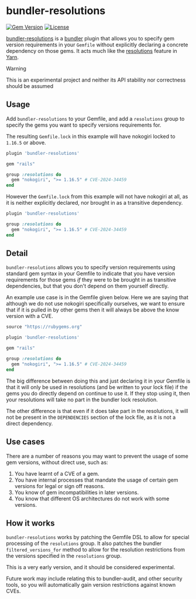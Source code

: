 bundler-resolutions
===================

[![Gem Version](https://img.shields.io/gem/v/bundler-resolutions?color=green)](https://rubygems.org/gems/bundler-resolutions)
[![License](https://img.shields.io/badge/License-MIT-blue.svg)](https://opensource.org/licenses/MIT)

[bundler-resolutions](https://github.com/hlascelles/bundler-resolutions) is a [bundler](https://bundler.io/)
plugin that allows you to specify gem version requirements in your `Gemfile` without explicitly declaring
a concrete dependency on those gems. It acts much like the
[resolutions](https://classic.yarnpkg.com/lang/en/docs/selective-version-resolutions/) feature in
[Yarn](https://yarnpkg.com/).

> [!WARNING]  
> This is an experimental project and neither its API stability nor correctness should be assumed

## Usage

Add `bundler-resolutions` to your Gemfile, and add a `resolutions` group to specify the gems you
want to specify versions requirements for.

The resulting `Gemfile.lock` in this example will have nokogiri locked to `1.16.5` or above.

```ruby
plugin 'bundler-resolutions'

gem "rails"

group :resolutions do
  gem "nokogiri", ">= 1.16.5" # CVE-2024-34459
end
```

However the `Gemfile.lock` from this example will not have nokogiri at all, as it is neither
explicitly declared, nor brought in as a transitive dependency.

```ruby
plugin 'bundler-resolutions'

group :resolutions do
  gem "nokogiri", ">= 1.16.5" # CVE-2024-34459
end
```

## Detail

`bundler-resolutions` allows you to specify version requirements using standard gem syntax in your
Gemfile to indicate that you have version requirements for those gems *if* they were to be brought
in as transitive dependencies, but that you don't depend on them yourself directly.

An example use case is in the Gemfile given below. Here we are saying that although we do not use nokogiri
specifically ourselves, we want to ensure that if it is pulled in by other gems then it will
always be above the know version with a CVE.

```ruby
source "https://rubygems.org"

plugin 'bundler-resolutions'

gem "rails"

group :resolutions do
  gem "nokogiri", ">= 1.16.5" # CVE-2024-34459
end
```

The big difference between doing this and just declaring it in your Gemfile is that it will only 
be used in resolutions (and be written to your lock file) if the gems you do directly depend on
continue to use it. If they stop using it, then your resolutions will take no part in the
bundler lock resolution.

The other difference is that even if it does take part in the resolutions, it will not be
present in the `DEPENDENCIES` section of the lock file, as it is not a direct dependency.

## Use cases

There are a number of reasons you may want to prevent the usage of some gem versions, without
direct use, such as:

1. You have learnt of a CVE of a gem.
2. You have internal processes that mandate the usage of certain gem versions for legal or sign off reasons.
3. You know of gem incompatibilities in later versions.
4. You know that different OS architectures do not work with some versions.

## How it works

`bundler-resolutions` works by patching the Gemfile DSL to allow for special processing
of the `resolutions` group. It also patches the bundler `filtered_versions_for` method to
allow for the resolution restrictions from the versions specified in the `resolutions` group.

This is a very early version, and it should be considered experimental.

Future work may include relating this to bundler-audit, and other security tools, so you
will automatically gain version restrictions against known CVEs.
